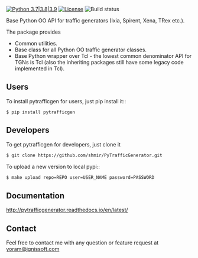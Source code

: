 [![Python 3.7|3.8|3.9](https://img.shields.io/badge/python-3.7%7C3.8%7C.3.9-blue.svg)](https://www.python.org/downloads/release/downloads/)
[![License](https://img.shields.io/badge/License-Apache%202.0-blue.svg)](https://opensource.org/licenses/Apache-2.0)
![Build status](https://github.com/shmir/PyTrafficGenerator/actions/workflows/python-package.yml/badge.svg?branch=dev)

Base Python OO API for traffic generators (Ixia, Spirent, Xena, TRex etc.).

The package provides

- Common utilities.
- Base class for all Python OO traffic generator classes.
- Base Python wrapper over Tcl - the lowest common denominator API for TGNs is Tcl (also the inheriting packages still have some legacy code implemented in Tcl).

Users
-----
To install pytrafficgen for users, just pip install it::

    $ pip install pytrafficgen

Developers
----------
To get pytrafficgen for developers, just clone it

```bash
$ git clone https://github.com/shmir/PyTrafficGenerator.git
```

To upload a new version to local pypi::
```bash
$ make upload repo=REPO user=USER_NAME password=PASSWORD
```

Documentation
-------------
http://pytrafficgenerator.readthedocs.io/en/latest/

Contact
-------
Feel free to contact me with any question or feature request at yoram@ignissoft.com
